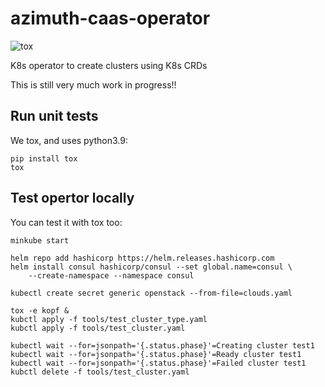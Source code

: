 # azimuth-caas-operator
![tox](https://github.com/stackhpc/azimuth-caas-operator/actions/workflows/tox.yaml/badge.svg?branch=main)

K8s operator to create clusters using K8s CRDs

This is still very much work in progress!!

## Run unit tests

We tox, and uses python3.9:

    pip install tox
    tox

## Test opertor locally

You can test it with tox too:

    minkube start

    helm repo add hashicorp https://helm.releases.hashicorp.com
    helm install consul hashicorp/consul --set global.name=consul \
        --create-namespace --namespace consul

    kubectl create secret generic openstack --from-file=clouds.yaml

    tox -e kopf &
    kubctl apply -f tools/test_cluster_type.yaml
    kubctl apply -f tools/test_cluster.yaml

    kubectl wait --for=jsonpath='{.status.phase}'=Creating cluster test1
    kubectl wait --for=jsonpath='{.status.phase}'=Ready cluster test1
    kubectl wait --for=jsonpath='{.status.phase}'=Failed cluster test1
    kubctl delete -f tools/test_cluster.yaml

